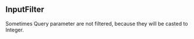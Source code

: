 
InputFilter
-----------

Sometimes Query parameter are not filtered, because they will be casted to Integer.
